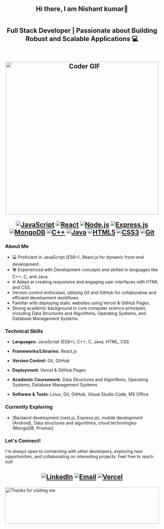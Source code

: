 <h2 align="center">
Hi there, I am Nishant kumar👋

<br>Full Stack Developer | Passionate about Building Robust and Scalable Applications :computer:</br>
</h2>

<h2 align="center">
<br>
    <img src="https://media.giphy.com/media/SWoSkN6DxTszqIKEqv/giphy.gif" alt="Coder GIF" width="500">
</abc>
  
[![JavaScript](https://img.shields.io/badge/JavaScript-F7DF1E?style=for-the-badge&logo=javascript&logoColor=black)](https://developer.mozilla.org/en-US/docs/Web/JavaScript)
[![React](https://img.shields.io/badge/React-61DAFB?style=for-the-badge&logo=react&logoColor=black)](https://react.dev/)
[![Node.js](https://img.shields.io/badge/Node.js-339933?style=for-the-badge&logo=nodedotjs&logoColor=white)](https://nodejs.org/en)
[![Express.js](https://img.shields.io/badge/Express.js-000000?style=for-the-badge&logo=express&logoColor=white)](https://expressjs.com/)
[![MongoDB](https://img.shields.io/badge/MongoDB-47A248?style=for-the-badge&logo=mongodb&logoColor=white)](https://www.mongodb.com/)
[![C++](https://img.shields.io/badge/C%2B%2B-00599C?style=for-the-badge&logo=c%2B%2B&logoColor=white)](https://isocpp.org/)
[![Java](https://img.shields.io/badge/Java-ED8B00?style=for-the-badge&logo=openjdk&logoColor=white)](https://www.oracle.com/java/)
[![HTML5](https://img.shields.io/badge/HTML5-E34F26?style=for-the-badge&logo=html5&logoColor=white)](https://developer.mozilla.org/en-US/docs/Web/HTML)
[![CSS3](https://img.shields.io/badge/CSS3-1572B6?style=for-the-badge&logo=css3&logoColor=white)](https://developer.mozilla.org/en-US/docs/Web/CSS)
[![Git](https://img.shields.io/badge/Git-F05032?style=for-the-badge&logo=git&logoColor=white)](https://git-scm.com/)

</h2>

### About Me

* 💻 Proficient in JavaScript (ES6+), React.js for dynamic front-end development.
* 🛠️ Experienced with Development concepts and skilled in languages like C++, C, and Java.
* 🌐 Adept at creating responsive and engaging user interfaces with HTML and CSS.
* Version control enthusiast, utilizing Git and GitHub for collaborative and efficient development workflows.
* Familiar with deploying static websites using Vercel &  GitHub Pages.
* Strong academic background in core computer science principles, including Data Structures and Algorithms, Operating Systems, and Database Management Systems.

### Technical Skills

* **Languages:** JavaScript (ES6+), C++, C, Java, HTML, CSS

* **Frameworks/Libraries:** React.js

* **Version Control:** Git, GitHub

* **Deployment:** Vercel & GitHub Pages

* **Academic Coursework:** Data Structures and Algorithms, Operating Systems, Database Management Systems

* **Software & Tools:** Linux, Git, GitHub, Visual Studio Code, MS Office

### Currently Exploring

* [Backend development (next.js, Express.js), mobile development (Android), Data structures and algorithms, cloud technologies (MongoDB, Prisma)].

### Let's Connect!

I'm always open to connecting with other developers, exploring new opportunities, and collaborating on interesting projects. Feel free to reach out!

<h2 align="center">
    
[![LinkedIn](https://img.shields.io/badge/-LinkedIn-%230077B5?style=for-the-badge&logo=linkedin&logoColor=white)](https://www.linkedin.com/in/nishant-kumar-800207202/)
[![Email](https://img.shields.io/badge/-Email-%23EA4335?style=for-the-badge&logo=gmail&logoColor=white)](mailto:nishant.kumar6120@gmail.com)
[![Vercel](https://img.shields.io/badge/-Vercel-%23000000?style=for-the-badge&logo=vercel&logoColor=white)](https://vercel.com/nishant-kumars-projects-2cbca915)

</h2>

<img height="120" alt="Thanks for visiting me" width="100%" src="https://raw.githubusercontent.com/BrunnerLivio/brunnerlivio/master/images/marquee.svg" />
<br />
